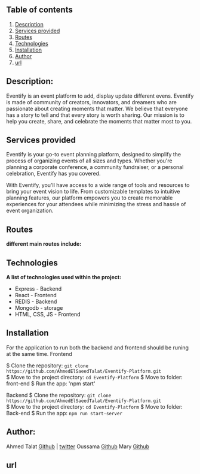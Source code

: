 ## Table of contents
1. [Description](#description)
2. [Services provided](#services-provided)
3. [Routes](#routes)
4. [Technologies](#technologies)
5. [Installation](#installation)
6. [Author](#author)
7. [url](#url)

## Description:
Eventify is an event platform to add, display update different evens.
Eventify is made of  community of creators, innovators, and dreamers who are passionate about creating moments that matter. 
We believe that everyone has a story to tell and that every story is worth sharing. Our mission is to help you create, share,
and celebrate the moments that matter most to you.

## Services provided
Eventify is your go-to event planning platform, designed to simplify the process of organizing events of all sizes and types. Whether you're planning a corporate conference, a community fundraiser, or a personal celebration, Eventify has you covered.

With Eventify, you'll have access to a wide range of tools and resources to bring your event vision to life. From customizable templates to intuitive planning features, our platform empowers you to create memorable experiences for your attendees while minimizing the stress and hassle of event organization.

## Routes
**different main routes include:**  

## Technologies
**A list of technologies used within the project:**  
* Express - Backend
* React - Frontend
* REDIS - Backend
* Mongodb - storage
* HTML, CSS, JS - Frontend

## Installation
For the application to run both the backend and frontend should be runing at the same time. 
Frontend

$ Clone the repository: `git clone https://github.com/AhmedElSaeedTalat/Eventify-Platform.git`  
$ Move to the project directory: `cd Eventify-Platform` 
$ Move to folder: front-end
$ Run the app: 'npm start'

Backend
$ Clone the repository: `git clone https://github.com/AhmedElSaeedTalat/Eventify-Platform.git`  
$ Move to the project directory: `cd Eventify-Platform`
$ Move to folder: Back-end
$ Run the app: `npm run start-server`


## Author:
Ahmed Talat [Github](https://github.com/AhmedElSaeedTalat) | [twitter](https://twitter.com/AhmedElsaeed105)
Oussama [Github](https://github.com/Oussama-hamdi)
Mary [Github](https://github.com/Marynyamu)

## url

